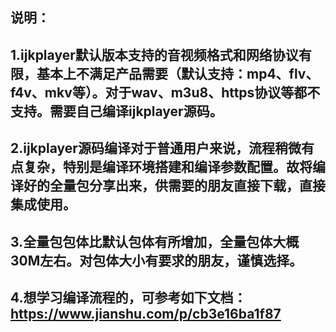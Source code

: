 ## 说明：
## 1.ijkplayer默认版本支持的音视频格式和网络协议有限，基本上不满足产品需要（默认支持：mp4、flv、f4v、mkv等）。对于wav、m3u8、https协议等都不支持。需要自己编译ijkplayer源码。
## 2.ijkplayer源码编译对于普通用户来说，流程稍微有点复杂，特别是编译环境搭建和编译参数配置。故将编译好的全量包分享出来，供需要的朋友直接下载，直接集成使用。
## 3.全量包包体比默认包体有所增加，全量包体大概30M左右。对包体大小有要求的朋友，谨慎选择。
## 4.想学习编译流程的，可参考如下文档：https://www.jianshu.com/p/cb3e16ba1f87
